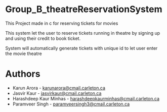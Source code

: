 # Group_B_theatreReservationSystem
This Project made in c for reserving tickets for movies

This system let the user to reserve tickets running in theatre by signing up and using their credit to book ticket.

System will automatically generate tickets with unique id to let user enter the movie theatre

# Authors
* Karun Arora - karunarora@cmail.carleton.ca
* Jasvir Kaur - jasvirkaur@cmail.carleton.ca
* Harashdeep Kaur Minhas - harashdeepkaurminhas@cmail.carleton.ca
* Paramveer Singh - paramveersingh3@cmail.carleton.ca
